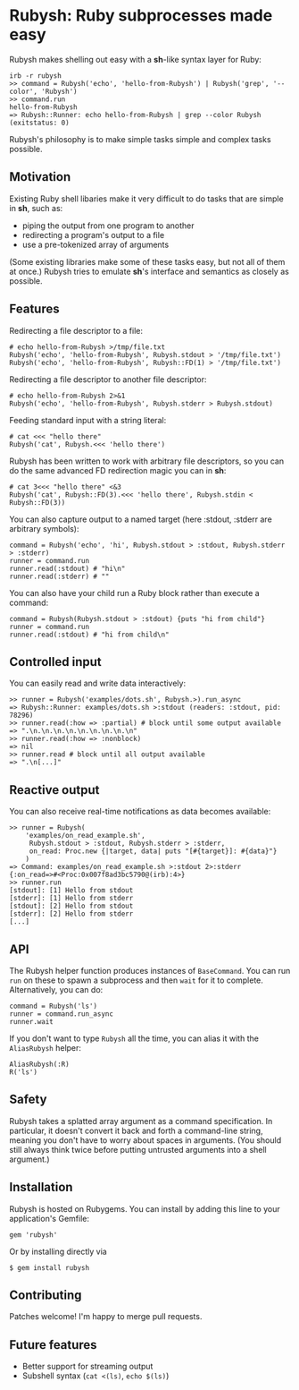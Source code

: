 # Rubysh: Ruby subprocesses made easy

Rubysh makes shelling out easy with a __sh__-like syntax layer for Ruby:

    irb -r rubysh
    >> command = Rubysh('echo', 'hello-from-Rubysh') | Rubysh('grep', '--color', 'Rubysh')
    >> command.run
    hello-from-Rubysh
    => Rubysh::Runner: echo hello-from-Rubysh | grep --color Rubysh (exitstatus: 0)

Rubysh's philosophy is to make simple tasks simple and complex tasks
possible.

## Motivation

Existing Ruby shell libaries make it very difficult to do tasks that
are simple in __sh__, such as:

  - piping the output from one program to another
  - redirecting a program's output to a file
  - use a pre-tokenized array of arguments

(Some existing libraries make some of these tasks easy, but not all of
them at once.) Rubysh tries to emulate __sh__'s interface and
semantics as closely as possible.

## Features

Redirecting a file descriptor to a file:

    # echo hello-from-Rubysh >/tmp/file.txt
    Rubysh('echo', 'hello-from-Rubysh', Rubysh.stdout > '/tmp/file.txt')
    Rubysh('echo', 'hello-from-Rubysh', Rubysh::FD(1) > '/tmp/file.txt')

Redirecting a file descriptor to another file descriptor:

    # echo hello-from-Rubysh 2>&1
    Rubysh('echo', 'hello-from-Rubysh', Rubysh.stderr > Rubysh.stdout)

Feeding standard input with a string literal:

    # cat <<< "hello there"
    Rubysh('cat', Rubysh.<<< 'hello there')

Rubysh has been written to work with arbitrary file descriptors, so
you can do the same advanced FD redirection magic you can in __sh__:

    # cat 3<<< "hello there" <&3
    Rubysh('cat', Rubysh::FD(3).<<< 'hello there', Rubysh.stdin < Rubysh::FD(3))

You can also capture output to a named target (here :stdout, :stderr
are arbitrary symbols):

    command = Rubysh('echo', 'hi', Rubysh.stdout > :stdout, Rubysh.stderr > :stderr)
    runner = command.run
    runner.read(:stdout) # "hi\n"
    runner.read(:stderr) # ""

You can also have your child run a Ruby block rather than execute a command:

    command = Rubysh(Rubysh.stdout > :stdout) {puts "hi from child"}
    runner = command.run
    runner.read(:stdout) # "hi from child\n"

## Controlled input

You can easily read and write data interactively:

    >> runner = Rubysh('examples/dots.sh', Rubysh.>).run_async
    => Rubysh::Runner: examples/dots.sh >:stdout (readers: :stdout, pid: 78296)
    >> runner.read(:how => :partial) # block until some output available
    => ".\n.\n.\n.\n.\n.\n.\n.\n.\n"
    >> runner.read(:how => :nonblock)
    => nil
    >> runner.read # block until all output available
    => ".\n[...]"

## Reactive output

You can also receive real-time notifications as data becomes available:

    >> runner = Rubysh(
        'examples/on_read_example.sh',
         Rubysh.stdout > :stdout, Rubysh.stderr > :stderr,
         on_read: Proc.new {|target, data| puts "[#{target}]: #{data}"}
        )
    => Command: examples/on_read_example.sh >:stdout 2>:stderr {:on_read=>#<Proc:0x007f8ad3bc5790@(irb):4>}
    >> runner.run
    [stdout]: [1] Hello from stdout
    [stderr]: [1] Hello from stderr
    [stdout]: [2] Hello from stdout
    [stderr]: [2] Hello from stderr
    [...]

## API

The Rubysh helper function produces instances of `BaseCommand`. You
can run `run` on these to spawn a subprocess and then `wait` for
it to complete. Alternatively, you can do:

    command = Rubysh('ls')
    runner = command.run_async
    runner.wait

If you don't want to type `Rubysh` all the time, you can alias it with
the `AliasRubysh` helper:

    AliasRubysh(:R)
    R('ls')

## Safety

Rubysh takes a splatted array argument as a command specification. In
particular, it doesn't convert it back and forth a command-line
string, meaning you don't have to worry about spaces in
arguments. (You should still always think twice before putting
untrusted arguments into a shell argument.)

## Installation

Rubysh is hosted on Rubygems. You can install by adding this line to
your application's Gemfile:

    gem 'rubysh'

Or by installing directly via

    $ gem install rubysh

## Contributing

Patches welcome! I'm happy to merge pull requests.

## Future features

- Better support for streaming output
- Subshell syntax (`cat <(ls)`, `echo $(ls)`)
